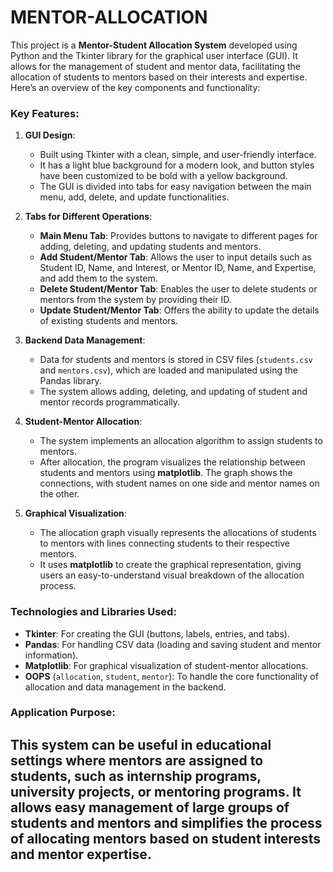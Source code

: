 # MENTOR-ALLOCATION
This project is a **Mentor-Student Allocation System** developed using Python and the Tkinter library for the graphical user interface (GUI). It allows for the management of student and mentor data, facilitating the allocation of students to mentors based on their interests and expertise. Here’s an overview of the key components and functionality:

### Key Features:
1. **GUI Design**: 
   - Built using Tkinter with a clean, simple, and user-friendly interface. 
   - It has a light blue background for a modern look, and button styles have been customized to be bold with a yellow background.
   - The GUI is divided into tabs for easy navigation between the main menu, add, delete, and update functionalities.

2. **Tabs for Different Operations**:
   - **Main Menu Tab**: Provides buttons to navigate to different pages for adding, deleting, and updating students and mentors.
   - **Add Student/Mentor Tab**: Allows the user to input details such as Student ID, Name, and Interest, or Mentor ID, Name, and Expertise, and add them to the system.
   - **Delete Student/Mentor Tab**: Enables the user to delete students or mentors from the system by providing their ID.
   - **Update Student/Mentor Tab**: Offers the ability to update the details of existing students and mentors.

3. **Backend Data Management**:
   - Data for students and mentors is stored in CSV files (`students.csv` and `mentors.csv`), which are loaded and manipulated using the Pandas library.
   - The system allows adding, deleting, and updating of student and mentor records programmatically.

4. **Student-Mentor Allocation**:
   - The system implements an allocation algorithm to assign students to mentors. 
   - After allocation, the program visualizes the relationship between students and mentors using **matplotlib**. The graph shows the connections, with student names on one side and mentor names on the other.

5. **Graphical Visualization**:
   - The allocation graph visually represents the allocations of students to mentors with lines connecting students to their respective mentors.
   - It uses **matplotlib** to create the graphical representation, giving users an easy-to-understand visual breakdown of the allocation process.

### Technologies and Libraries Used:
- **Tkinter**: For creating the GUI (buttons, labels, entries, and tabs).
- **Pandas**: For handling CSV data (loading and saving student and mentor information).
- **Matplotlib**: For graphical visualization of student-mentor allocations.
- **OOPS** (`allocation`, `student`, `mentor`): To handle the core functionality of allocation and data management in the backend.

### Application Purpose:
This system can be useful in educational settings where mentors are assigned to students, such as internship programs, university projects, or mentoring programs. It allows easy management of large groups of students and mentors and simplifies the process of allocating mentors based on student interests and mentor expertise.
---

